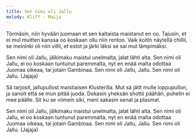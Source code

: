 ```yaml
---
title: Sen nimi oli Jallu
melody: Kliff - Maija
---
```

Törmäsin, niin hyvään juomaan et sen kaltaista maistanut en oo.
Tajusin, et ei mul muitten kanssa oo koskaan ollu niin rentoo.
Vaik koitin näytellä chillii, se meininki oli niin villii,
et estot ja järki läksi se sai mut lämpimäksi.

Sen nimi oli Jallu, jälkimaku maistui unelmalta, jalat lähti alta.
Sen nimi oli Jallu, ei oo koskaan tuntunut paremmalta, nyt en enää malta odottaa
Juomaa oikeaa, tai jotain Gambinaa.
Sen nimi oli Jallu, Jallu. Sen nimi oli Jallu. (Jajaja)

Sä tarjosit, jallupullost maistiaisen Klusterilla.
Mut sä jätit mulle loppupullon, ja sanoit että se mun pitää juoda.
Dokasin yheksän shottii päähän, puhelin ei mee päälle.
Sit ku se viimein siki, meni sakasin senat ja plasmat.

Sen nimi oli Jallu, jälkimaku maistui unelmalta, jalat lähti alta.
Sen nimi oli Jallu, ei oo koskaan tuntunut paremmalta, nyt en enää malta odottaa
Juomaa oikeaa, tai jotain Gambinaa.
Sen nimi oli Jallu, Jallu. Sen nimi oli Jallu. (Jajaja)
